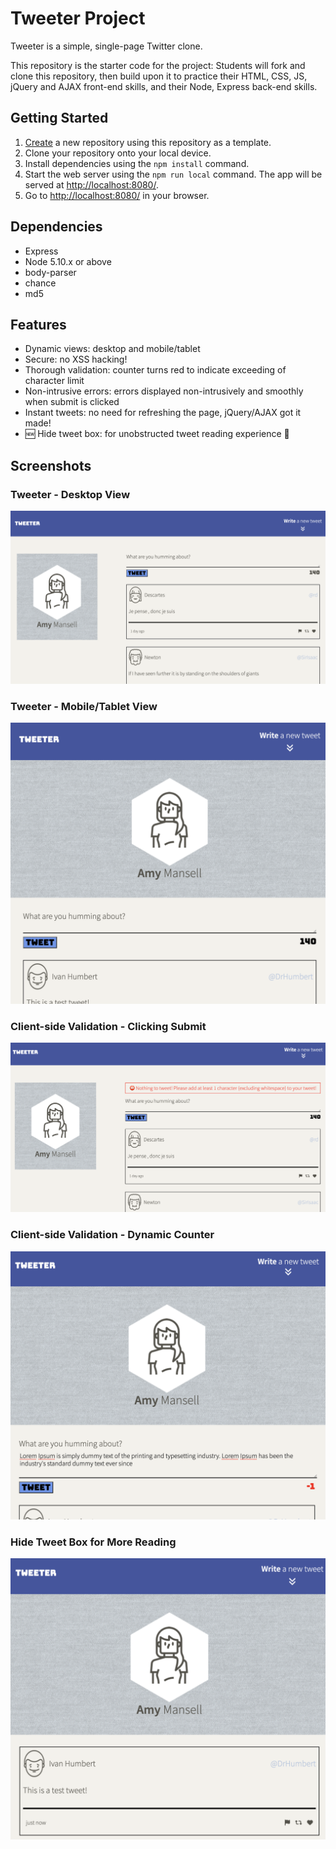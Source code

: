 # Tweeter Project

Tweeter is a simple, single-page Twitter clone.

This repository is the starter code for the project: Students will fork and clone this repository, then build upon it to practice their HTML, CSS, JS, jQuery and AJAX front-end skills, and their Node, Express back-end skills.

## Getting Started

1. [Create](https://docs.github.com/en/repositories/creating-and-managing-repositories/creating-a-repository-from-a-template) a new repository using this repository as a template.
2. Clone your repository onto your local device.
3. Install dependencies using the `npm install` command.
3. Start the web server using the `npm run local` command. The app will be served at <http://localhost:8080/>.
4. Go to <http://localhost:8080/> in your browser.

## Dependencies

- Express
- Node 5.10.x or above
- body-parser
- chance
- md5

## Features

- Dynamic views: desktop and mobile/tablet
- Secure: no XSS hacking!
- Thorough validation: counter turns red to indicate exceeding of character limit
- Non-intrusive errors: errors displayed non-intrusively and smoothly when submit is clicked
- Instant tweets: no need for refreshing the page, jQuery/AJAX got it made!
- 🆕 Hide tweet box: for unobstructed tweet reading experience 🚨

## Screenshots

### Tweeter - Desktop View
!["Desktop View"](/docs/desktop.png)
### Tweeter - Mobile/Tablet View
!["Mobile View"](/docs/mobile.png)
### Client-side Validation - Clicking Submit
!["No character error"](/docs/no_char_error.png)
### Client-side Validation - Dynamic Counter
!["Dynamic counter"](/docs/dynamic_counter.png)
### Hide Tweet Box for More Reading
!["Hide Tweet Box"](/docs/hide_tweet_textbox.png)